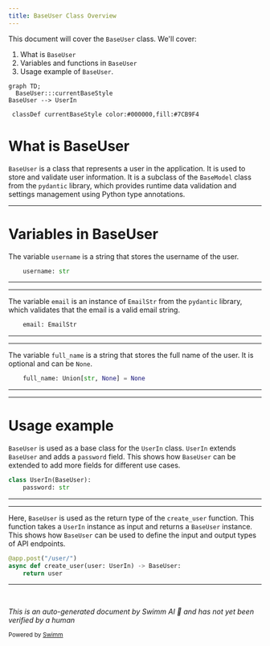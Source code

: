 ```yaml
---
title: BaseUser Class Overview
---
```

This document will cover the `BaseUser` class. We'll cover:

1. What is `BaseUser`
2. Variables and functions in `BaseUser`
3. Usage example of `BaseUser`.

```mermaid
graph TD;
  BaseUser:::currentBaseStyle
BaseUser --> UserIn

 classDef currentBaseStyle color:#000000,fill:#7CB9F4
```

# What is BaseUser

`BaseUser` is a class that represents a user in the application. It is used to store and validate user information. It is a subclass of the `BaseModel` class from the `pydantic` library, which provides runtime data validation and settings management using Python type annotations.

<SwmSnippet path="/docs_src/response_model/tutorial003_01.py" line="10">

---

# Variables in BaseUser

The variable `username` is a string that stores the username of the user.

```python
    username: str
```

---

</SwmSnippet>

<SwmSnippet path="/docs_src/response_model/tutorial003_01.py" line="11">

---

The variable `email` is an instance of `EmailStr` from the `pydantic` library, which validates that the email is a valid email string.

```python
    email: EmailStr
```

---

</SwmSnippet>

<SwmSnippet path="/docs_src/response_model/tutorial003_01.py" line="12">

---

The variable `full_name` is a string that stores the full name of the user. It is optional and can be `None`.

```python
    full_name: Union[str, None] = None
```

---

</SwmSnippet>

<SwmSnippet path="/docs_src/response_model/tutorial003_01.py" line="15">

---

# Usage example

`BaseUser` is used as a base class for the `UserIn` class. `UserIn` extends `BaseUser` and adds a `password` field. This shows how `BaseUser` can be extended to add more fields for different use cases.

```python
class UserIn(BaseUser):
    password: str
```

---

</SwmSnippet>

<SwmSnippet path="/docs_src/response_model/tutorial003_01.py" line="19">

---

Here, `BaseUser` is used as the return type of the `create_user` function. This function takes a `UserIn` instance as input and returns a `BaseUser` instance. This shows how `BaseUser` can be used to define the input and output types of API endpoints.

```python
@app.post("/user/")
async def create_user(user: UserIn) -> BaseUser:
    return user
```

---

</SwmSnippet>

&nbsp;

*This is an auto-generated document by Swimm AI 🌊 and has not yet been verified by a human*

<SwmMeta version="3.0.0" repo-id="Z2l0aHViJTNBJTNBREVNTy1mYXN0YXBpJTNBJTNBZ2lsYWRuYXZvdA==" repo-name="DEMO-fastapi" doc-type="general-class"><sup>Powered by [Swimm](/)</sup></SwmMeta>
